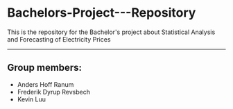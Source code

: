 # Bachelors-Project---Repository
This is the repository for the Bachelor's project about Statistical Analysis and Forecasting of Electricity Prices

****
## Group members:
- Anders Hoff Ranum
- Frederik Dyrup Revsbech
- Kevin Luu
